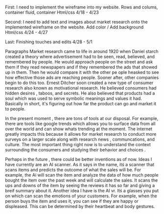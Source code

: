 First: I need to implement the wireframe into my website.
 Rows and colums, container fluid, container
 Html/css
 4/18 - 4/23

 Second: I need to add text and images about market research onto the implemented wireframe on the website.
 Add color / Add background
 Html/css
 4/24 - 4/27

 Last: Finishing touches and edits
  4/28 - 5/1

Paragraphs
Market research came to life in around 1920 when Daniel starch created a theory where advertisement had to be seen, read, believed, and remembered by people. He would approach people on the street and ask them if they read newspapers and if they remembered the ads that showed up in them. Then he would compare it with the other pe ople heasked to see how effective those ads are reaching people. Sooner after, other companies begin to do this too. Ernest Ditcher soon created a new type of consumer research also known as motivational research. He believed consumers had hidden desires , taboos, and secrets. He also believed that products had a soul which was used to serve symbolic meanings and values it had. Basically in short, it's figuring out how far the product can go and market it to people.

In the present moment , there are tons of tools at our disposal. For example, there are tools like google trends which allows you to surface data from all over the world and can show whats trending at the moment.  The internet greatly impacts this because it allows for market research to conduct more surveys on a larger scale along with research news , communcations, and culture. The most important thing right now is to understand the context surrounding the consumers and studying their behavior and choices .

Perhaps in the future , there could be better inventions as of now. Ideas I have currently are an AI scanner. As it says in the name, itś a scanner that scans items and predicts the outcome of what the sales will be. For example, the Ai will scan the item and analyze the data of how much people bought the item over the past week and will calculate the sales. It scans the ups and downs of the item by seeing the reviews it has so far and giving a breif summary about it. Another idea I have is the AI vr. Itś a glasses you put on which can scan the emotions of your customers. For example, when the person buys the item and uses it,  you can see if they are happy or displeased. This can be determined by their heartbeat and body gestures.


